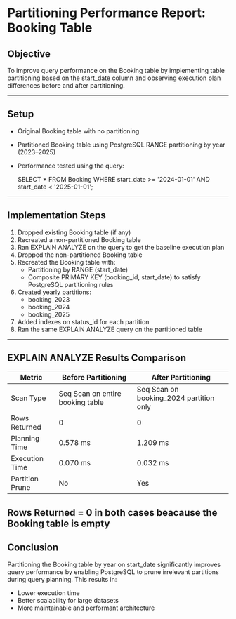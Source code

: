 # Partitioning Performance Report: Booking Table

## Objective

To improve query performance on the Booking table by implementing table partitioning based on the start_date column and observing execution plan differences before and after partitioning.

---

## Setup

- Original Booking table with no partitioning
- Partitioned Booking table using PostgreSQL RANGE partitioning by year (2023–2025)
- Performance tested using the query:

  SELECT * FROM Booking
  WHERE start_date >= '2024-01-01' AND start_date < '2025-01-01';

---

## Implementation Steps

1. Dropped existing Booking table (if any)  
2. Recreated a non-partitioned Booking table  
3. Ran EXPLAIN ANALYZE on the query to get the baseline execution plan  
4. Dropped the non-partitioned Booking table  
5. Recreated the Booking table with:  
   - Partitioning by RANGE (start_date)  
   - Composite PRIMARY KEY (booking_id, start_date) to satisfy PostgreSQL partitioning rules  
6. Created yearly partitions:  
   - booking_2023  
   - booking_2024  
   - booking_2025  
7. Added indexes on status_id for each partition  
8. Ran the same EXPLAIN ANALYZE query on the partitioned table  

---

## EXPLAIN ANALYZE Results Comparison



| Metric          | Before Partitioning                      | After Partitioning                        |
|-----------------|----------------------------------------|------------------------------------------|
| Scan Type       | Seq Scan on entire booking table       | Seq Scan on booking_2024 partition only |
| Rows Returned   | 0                                      | 0                                        |
| Planning Time   | 0.578 ms                               | 1.209 ms                                 |
| Execution Time  | 0.070 ms                               | 0.032 ms                                 |
| Partition Prune | No                                     | Yes                                      |

Rows Returned = 0 in both cases beacause the Booking table is empty 
---

## Conclusion

Partitioning the Booking table by year on start_date significantly improves query performance by enabling PostgreSQL to prune irrelevant partitions during query planning. This results in:

- Lower execution time  
- Better scalability for large datasets  
- More maintainable and performant architecture  
